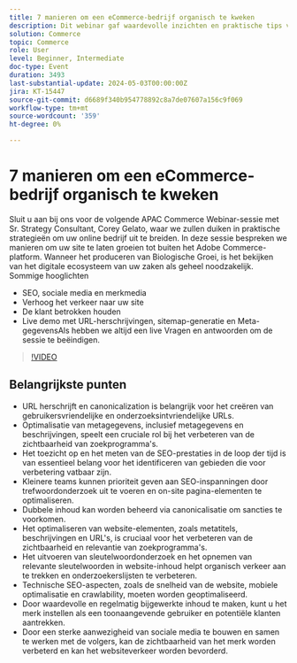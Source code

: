 ```yaml
---
title: 7 manieren om een eCommerce-bedrijf organisch te kweken
description: Dit webinar gaf waardevolle inzichten en praktische tips voor het biologisch kweken van e-commerce zaken door middel van SEO-strategieën. De strategieën hadden betrekking op verschillende aspecten, zoals optimalisatie van websites, sleutelwoordonderzoek, technische verbeteringen in de ZOO, het creëren van inhoud, aanwezigheid van sociale media, klanttevredenheid en het diversifiëren van marketingkanalen. Aanwezigen werden binnen het Adobe Commerce-platform geïntroduceerd in de eigen capaciteiten en werden aangemoedigd om deel te nemen aan de komende Adobe Summit voor verdere leermogelijkheden. In het algemeen benadrukte het webinar het belang van een consequente inspanning en aanpassingsvermogen om succes op lange termijn in de e-handel te bereiken.
solution: Commerce
topic: Commerce
role: User
level: Beginner, Intermediate
doc-type: Event
duration: 3493
last-substantial-update: 2024-05-03T00:00:00Z
jira: KT-15447
source-git-commit: d6689f340b954778892c8a7de07607a156c9f069
workflow-type: tm+mt
source-wordcount: '359'
ht-degree: 0%

---
```



# 7 manieren om een eCommerce-bedrijf organisch te kweken

Sluit u aan bij ons voor de volgende APAC Commerce Webinar-sessie met Sr. Strategy Consultant, Corey Gelato, waar we zullen duiken in praktische strategieën om uw online bedrijf uit te breiden. In deze sessie bespreken we manieren om uw site te laten groeien tot buiten het Adobe Commerce-platform. Wanneer het produceren van Biologische Groei, is het bekijken van het digitale ecosysteem van uw zaken als geheel noodzakelijk. Sommige hooglichten

* SEO, sociale media en merkmedia
* Verhoog het verkeer naar uw site
* De klant betrokken houden
* Live demo met URL-herschrijvingen, sitemap-generatie en Meta-gegevensAls hebben we altijd een live Vragen en antwoorden om de sessie te beëindigen.

>[!VIDEO](https://video.tv.adobe.com/v/3428817/?learn=on)

## Belangrijkste punten

* URL herschrijft en canonicalization is belangrijk voor het creëren van gebruikersvriendelijke en onderzoeksintvriendelijke URLs.
* Optimalisatie van metagegevens, inclusief metagegevens en beschrijvingen, speelt een cruciale rol bij het verbeteren van de zichtbaarheid van zoekprogramma&#39;s.
* Het toezicht op en het meten van de SEO-prestaties in de loop der tijd is van essentieel belang voor het identificeren van gebieden die voor verbetering vatbaar zijn.
* Kleinere teams kunnen prioriteit geven aan SEO-inspanningen door trefwoordonderzoek uit te voeren en on-site pagina-elementen te optimaliseren.
* Dubbele inhoud kan worden beheerd via canonicalisatie om sancties te voorkomen.
* Het optimaliseren van website-elementen, zoals metatitels, beschrijvingen en URL&#39;s, is cruciaal voor het verbeteren van de zichtbaarheid en relevantie van zoekprogramma&#39;s.
* Het uitvoeren van sleutelwoordonderzoek en het opnemen van relevante sleutelwoorden in website-inhoud helpt organisch verkeer aan te trekken en onderzoekerslijsten te verbeteren.
* Technische SEO-aspecten, zoals de snelheid van de website, mobiele optimalisatie en crawlability, moeten worden geoptimaliseerd.
* Door waardevolle en regelmatig bijgewerkte inhoud te maken, kunt u het merk instellen als een toonaangevende gebruiker en potentiële klanten aantrekken.
* Door een sterke aanwezigheid van sociale media te bouwen en samen te werken met de volgers, kan de zichtbaarheid van het merk worden verbeterd en kan het websiteverkeer worden bevorderd.